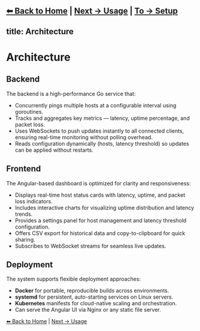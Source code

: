 [⬅ Back to Home](./) | [Next → Usage](usage.md) | [To → Setup](setup.md)
---

## title: Architecture


# Architecture

## Backend

The backend is a high-performance Go service that:

* Concurrently pings multiple hosts at a configurable interval using goroutines.
* Tracks and aggregates key metrics — latency, uptime percentage, and packet loss.
* Uses WebSockets to push updates instantly to all connected clients, ensuring real-time monitoring without polling overhead.
* Reads configuration dynamically (hosts, latency threshold) so updates can be applied without restarts.

## Frontend

The Angular-based dashboard is optimized for clarity and responsiveness:

* Displays real-time host status cards with latency, uptime, and packet loss indicators.
* Includes interactive charts for visualizing uptime distribution and latency trends.
* Provides a settings panel for host management and latency threshold configuration.
* Offers CSV export for historical data and copy-to-clipboard for quick sharing.
* Subscribes to WebSocket streams for seamless live updates.

## Deployment

The system supports flexible deployment approaches:

* **Docker** for portable, reproducible builds across environments.
* **systemd** for persistent, auto-starting services on Linux servers.
* **Kubernetes** manifests for cloud-native scaling and orchestration.
* Can serve the Angular UI via Nginx or any static file server.

[⬅ Back to Home](./) | [Next → Usage](usage.md)
